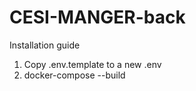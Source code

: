 # CESI-MANGER-back

Installation guide

1) Copy .env.template to a new .env
2) docker-compose --build


